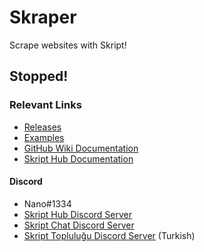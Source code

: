 # Skraper
Scrape websites with Skript!

## Stopped!

### Relevant Links
- [Releases](https://github.com/NanoDankster/Skraper/releases)
- [Examples](https://github.com/NanoDankster/Skraper/wiki/Examples)
- [GitHub Wiki Documentation](https://github.com/NanoDankster/Skraper/wiki/Documentation)
- [Skript Hub Documentation](https://skripthub.net/docs/?addon=Skraper)

#### Discord
- Nano#1334
- [Skript Hub Discord Server](https://skripthub.net/discord)
- [Skript Chat Discord Server](https://discord.gg/wfkUMXZ)
- [Skript Topluluğu Discord Server](https://discord.gg/UuNuz5Y) (Turkish)
